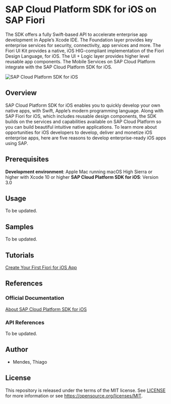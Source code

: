 # SAP Cloud Platform SDK for iOS on SAP Fiori
The SDK offers a fully Swift-based API to accelerate enterprise app development in Apple’s Xcode IDE. The Foundation layer provides key enterprise services for security, connectivity, app services and more. The Fiori UI Kit provides a native, iOS HIG-compliant implementation of the Fiori Design Language, for iOS. The UI + Logic layer provides higher level reusable app components. The Mobile Services on SAP Cloud Platform integrate with the SAP Cloud Platform SDK for iOS.

![SAP Cloud Platform SDK for iOS](https://developers.sap.com/dam/site/developer/images/dev-iOS-SDK-diagram_v1a.svg)

## Overview
SAP Cloud Platform SDK for iOS enables you to quickly develop your own native apps, with Swift, Apple’s modern programming language. Along with SAP Fiori for iOS, which includes reusable design components, the SDK builds on the services and capabilities available on SAP Cloud Platform so you can build beautiful intuitive native applications.
To learn more about opportunities for iOS developers to develop, deliver and monetize iOS enterprise apps, here are five reasons to develop enterprise-ready iOS apps using SAP.

## Prerequisites
**Development environment**: Apple Mac running macOS High Sierra or higher with Xcode 10 or higher
**SAP Cloud Platform SDK for iOS**: Version 3.0

## Usage
To be updated.

## Samples
To be updated.

## Tutorials
[Create Your First Fiori for iOS App](https://developers.sap.com/tutorials/fiori-ios-scpms-teched18-02.html)

## References
### Official Documentation
[About SAP Cloud Platform SDK for iOS](https://help.sap.com/viewer/fc1a59c210d848babfb3f758a6f55cb1/3.0/en-US/fd75e25c98364517b493c08709c95786.html)

### API References
To be updated.

## Author
- Mendes, Thiago

## License
This repository is released under the terms of the MIT license.
See [LICENSE](https://github.com/B1SA/hackathon/blob/master/LICENSE) for more information or see https://opensource.org/licenses/MIT.
